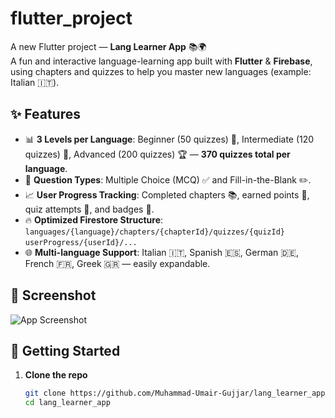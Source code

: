 # flutter_project

A new Flutter project — **Lang Learner App** 📚🌍  
A fun and interactive language-learning app built with **Flutter** & **Firebase**, using chapters and quizzes to help you master new languages (example: Italian 🇮🇹).

## ✨ Features
- 📊 **3 Levels per Language**: Beginner (50 quizzes) 🐣, Intermediate (120 quizzes) 🚀, Advanced (200 quizzes) 🏆 — **370 quizzes total per language**.  
- 📝 **Question Types**: Multiple Choice (MCQ) ✅ and Fill-in-the-Blank ✏️.  
- 📈 **User Progress Tracking**: Completed chapters 📚, earned points 💯, quiz attempts 🔄, and badges 🏅.  
- 🔥 **Optimized Firestore Structure**:  
  `languages/{language}/chapters/{chapterId}/quizzes/{quizId}`  
  `userProgress/{userId}/...`  
- 🌐 **Multi-language Support**: Italian 🇮🇹, Spanish 🇪🇸, German 🇩🇪, French 🇫🇷, Greek 🇬🇷 — easily expandable.

## 📸 Screenshot
![App Screenshot](https://github.com/Muhammad-Umair-Gujjar/lang_learner_app/blob/master/screenshot.png)

## 🚀 Getting Started
1. **Clone the repo**  
   ```bash
   git clone https://github.com/Muhammad-Umair-Gujjar/lang_learner_app.git
   cd lang_learner_app
